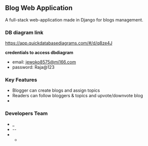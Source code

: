 ## Blog Web Application

A full-stack web-application made in Django for blogs management.

### DB diagram link
https://app.quickdatabasediagrams.com/#/d/q8ze4J

**credentials to access dbdiagram**
* email: jewoko8575@mi166.com
* password: Raja@123
### Key Features
* Blogger can create blogs and assign topics
* Readers can follow bloggers & topics and upvote/downvote blog
* 


### Developers Team
* _
* --
* -

